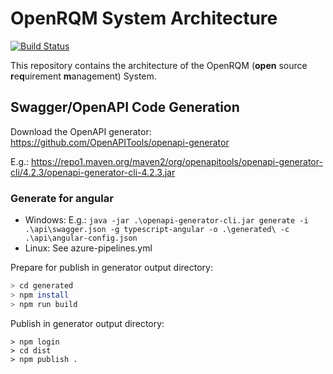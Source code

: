 # OpenRQM System Architecture

[![Build Status](https://dev.azure.com/OpenRQM/OpenRQM/_apis/build/status/openrqm.openrqm-docs?branchName=master)](https://dev.azure.com/OpenRQM/OpenRQM/_build/latest?definitionId=5&branchName=master)

This repository contains the architecture of the OpenRQM (**open** source **r**e**q**uirement **m**anagement) System.

## Swagger/OpenAPI Code Generation

Download the OpenAPI generator: https://github.com/OpenAPITools/openapi-generator

E.g.: https://repo1.maven.org/maven2/org/openapitools/openapi-generator-cli/4.2.3/openapi-generator-cli-4.2.3.jar

### Generate for angular

- Windows: E.g.: `java -jar .\openapi-generator-cli.jar generate -i .\api\swagger.json -g typescript-angular -o .\generated\ -c .\api\angular-config.json`
- Linux: See azure-pipelines.yml

Prepare for publish in generator output directory:

```bash
> cd generated
> npm install
> npm run build
```

Publish in generator output directory:
```
> npm login
> cd dist
> npm publish .
```
